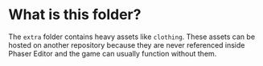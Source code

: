 # What is this folder?

The `extra` folder contains heavy assets like `clothing`.
These assets can be hosted on another repository because they are never referenced inside Phaser Editor and the game can usually function without them.